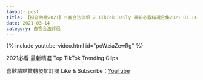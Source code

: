 ```yaml
---
layout: post
title: 【抖音熱搜2021】白客合法伴侣 2 TikTok Daily 最新必看精選合集2021 03 14
date: 2021-03-14
category: 白客合法伴侣
---
```


{% include youtube-video.html id="poWziaZewRg" %}

2021必看 最新精選 Top TikTok Trending Clips

喜歡請點贊轉發加訂閱 Like & Subscribe：[YouTube](https://www.youtube.com/channel/UCAoR7VcanIPd04uEq_GIylA/videos)


